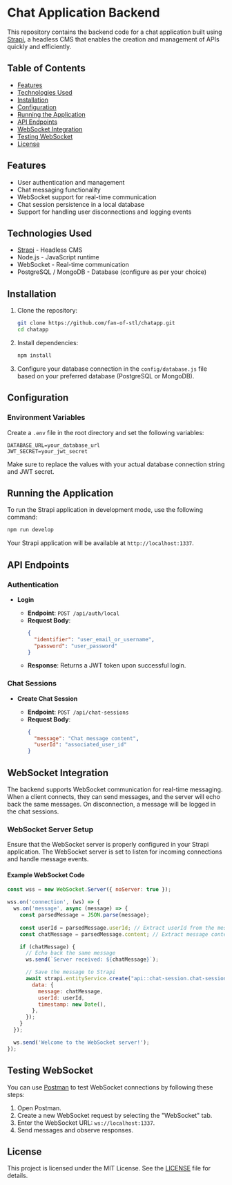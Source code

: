 # Chat Application Backend

This repository contains the backend code for a chat application built using [Strapi](https://strapi.io/), a headless CMS that enables the creation and management of APIs quickly and efficiently.

## Table of Contents

- [Features](#features)
- [Technologies Used](#technologies-used)
- [Installation](#installation)
- [Configuration](#configuration)
- [Running the Application](#running-the-application)
- [API Endpoints](#api-endpoints)
- [WebSocket Integration](#websocket-integration)
- [Testing WebSocket](#testing-websocket)
- [License](#license)

## Features

- User authentication and management
- Chat messaging functionality
- WebSocket support for real-time communication
- Chat session persistence in a local database
- Support for handling user disconnections and logging events

## Technologies Used

- [Strapi](https://strapi.io/) - Headless CMS
- Node.js - JavaScript runtime
- WebSocket - Real-time communication
- PostgreSQL / MongoDB - Database (configure as per your choice)

## Installation

1. Clone the repository:

   ```bash
   git clone https://github.com/fan-of-stl/chatapp.git
   cd chatapp
   ```

2. Install dependencies:

   ```bash
   npm install
   ```

3. Configure your database connection in the `config/database.js` file based on your preferred database (PostgreSQL or MongoDB).

## Configuration

### Environment Variables

Create a `.env` file in the root directory and set the following variables:

```env
DATABASE_URL=your_database_url
JWT_SECRET=your_jwt_secret
```

Make sure to replace the values with your actual database connection string and JWT secret.

## Running the Application

To run the Strapi application in development mode, use the following command:

```bash
npm run develop
```

Your Strapi application will be available at `http://localhost:1337`.

## API Endpoints

### Authentication

- **Login**

  - **Endpoint**: `POST /api/auth/local`
  - **Request Body**: 
    ```json
    {
      "identifier": "user_email_or_username",
      "password": "user_password"
    }
    ```
  - **Response**: Returns a JWT token upon successful login.

### Chat Sessions

- **Create Chat Session**

  - **Endpoint**: `POST /api/chat-sessions`
  - **Request Body**: 
    ```json
    {
      "message": "Chat message content",
      "userId": "associated_user_id"
    }
    ```

## WebSocket Integration

The backend supports WebSocket communication for real-time messaging. When a client connects, they can send messages, and the server will echo back the same messages. On disconnection, a message will be logged in the chat sessions.

### WebSocket Server Setup

Ensure that the WebSocket server is properly configured in your Strapi application. The WebSocket server is set to listen for incoming connections and handle message events.

#### Example WebSocket Code

```javascript
const wss = new WebSocket.Server({ noServer: true });

wss.on('connection', (ws) => {
  ws.on('message', async (message) => {
    const parsedMessage = JSON.parse(message);
    
    const userId = parsedMessage.userId; // Extract userId from the message
    const chatMessage = parsedMessage.content; // Extract message content

    if (chatMessage) {
      // Echo back the same message
      ws.send(`Server received: ${chatMessage}`);

      // Save the message to Strapi
      await strapi.entityService.create("api::chat-session.chat-session", {
        data: {
          message: chatMessage,
          userId: userId,
          timestamp: new Date(),
        },
      });
    }
  });

  ws.send('Welcome to the WebSocket server!');
});
```

## Testing WebSocket

You can use [Postman](https://www.postman.com/) to test WebSocket connections by following these steps:

1. Open Postman.
2. Create a new WebSocket request by selecting the "WebSocket" tab.
3. Enter the WebSocket URL: `ws://localhost:1337`.
4. Send messages and observe responses.

## License

This project is licensed under the MIT License. See the [LICENSE](LICENSE) file for details.
